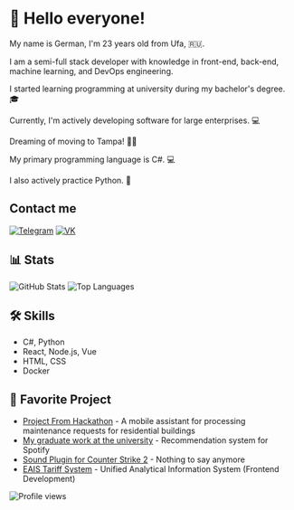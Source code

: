 # 👋 Hello everyone!

My name is German, I'm 23 years old from Ufa, 🇷🇺.

I am a semi-full stack developer with knowledge in front-end, back-end, machine learning, and DevOps engineering.

I started learning programming at university during my bachelor's degree. 🎓

Currently, I'm actively developing software for large enterprises. 💻

Dreaming of moving to Tampa! 🌴✨

My primary programming language is C#. 💻

I also actively practice Python. 🐍

## Contact me

[![Telegram](https://img.shields.io/badge/Telegram-0077B5?style=for-the-badge&logo=russia&logoColor=white)](https://t.me/ilovesmirkin)
[![VK](https://img.shields.io/badge/VK-1DA1F2?style=for-the-badge&logo=twitter&logoColor=white)](https://twitter.com/your-profile)

## 📊 Stats
![GitHub Stats](https://github-readme-stats.vercel.app/api?username=smirkinhd&show_icons=true&theme=white)
![Top Languages](https://github-readme-stats.vercel.app/api/top-langs/?username=smirkinhd&layout=compact&theme=white)

## 🛠 Skills
- C#, Python
- React, Node.js, Vue
- HTML, CSS
- Docker

## 🌟 Favorite Project
- [Project From Hackathon](https://github.com/smirkinhd/Aquaf1neMTSHack) - A mobile assistant for processing maintenance requests for residential buildings
- [My graduate work at the university](https://github.com/smirkinhd/TuneTellor) - Recommendation system for Spotify
- [Sound Plugin for Counter Strike 2](https://github.com/smirkinhd/CS_SoundPlugin) - Nothing to say anymore
- [EAIS Tariff System](https://github.com/smirkinhd/eais-tariff-system) - Unified Analytical Information System (Frontend Development)

![Profile views](https://komarev.com/ghpvc/?username=smirkinhd&color=green)
